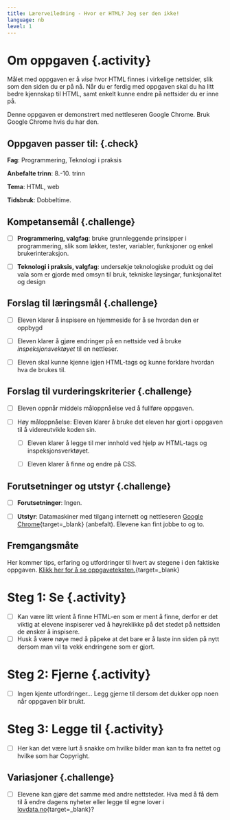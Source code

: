```yaml
---
title: Lærerveiledning - Hvor er HTML? Jeg ser den ikke!
language: nb
level: 1
---
```


# Om oppgaven {.activity}
Målet med oppgaven er å _vise_ hvor HTML finnes i virkelige nettsider, slik som
den siden du er på nå. Når du er ferdig med oppgaven skal du ha litt bedre
kjennskap til HTML, samt enkelt kunne endre på nettsider du er inne på.

Denne oppgaven er demonstrert med nettleseren Google Chrome. Bruk Google Chrome
hvis du har den.


## Oppgaven passer til: {.check}
 __Fag__: Programmering, Teknologi i praksis

__Anbefalte trinn__: 8.-10. trinn

__Tema__: HTML, web

__Tidsbruk__: Dobbeltime.


## Kompetansemål {.challenge}

- [ ] __Programmering, valgfag__: bruke grunnleggende prinsipper i programmering, slik som løkker, tester, variabler, funksjoner og enkel brukerinteraksjon.

- [ ] __Teknologi i praksis, valgfag__: undersøkje teknologiske produkt og dei vala som er gjorde med omsyn til bruk, tekniske løysingar, funksjonalitet og design


## Forslag til læringsmål {.challenge}
- [ ] Eleven klarer å inspisere en hjemmeside for å se hvordan den er oppbygd
- [ ] Eleven klarer å gjøre endringer på en nettside ved å bruke _inspeksjonsvektøyet_ til en nettleser.
- [ ] Eleven skal kunne kjenne igjen HTML-tags og kunne forklare hvordan hva de brukes til. 


## Forslag til vurderingskriterier {.challenge}

- [ ] Eleven oppnår middels måloppnåelse ved å fullføre oppgaven.

- [ ] Høy måloppnåelse: Eleven klarer å bruke det eleven har gjort i oppgaven til å videreutvikle koden sin.
  - [ ] Eleven klarer å legge til mer innhold ved hjelp av HTML-tags og inspeksjonsverktøyet. 
  - [ ] Eleven klarer å finne og endre på CSS.


## Forutsetninger og utstyr {.challenge}
- [ ] __Forutsetninger__: Ingen.    

- [ ] __Utstyr__: Datamaskiner med tilgang internett og nettleseren [Google Chrome](https://www.google.com/chrome/browser/desktop/index.html){target=_blank} (anbefalt). Elevene kan fint jobbe to og to.


## Fremgangsmåte
Her kommer tips, erfaring og utfordringer til hvert av stegene i den faktiske oppgaven. [Klikk her for å se oppgaveteksten.](hvor_er_html.html){target=_blank}

# Steg 1: Se {.activity}
- [ ] Kan være litt vrient å finne HTML-en som er ment å finne, derfor er det viktig at elevene inspiserer ved å høyreklikke på det stedet på nettsiden de ønsker å inspisere. 
- [ ] Husk å være nøye med å påpeke at det bare er å laste inn siden på nytt dersom man vil ta vekk endringene som er gjort.

# Steg 2: Fjerne {.activity}
- [ ] Ingen kjente utfordringer... Legg gjerne til dersom det dukker opp noen når oppgaven blir brukt.

# Steg 3: Legge til {.activity}
- [ ] Her kan det være lurt å snakke om hvilke bilder man kan ta fra nettet og hvilke som har Copyright.

## Variasjoner {.challenge}
- [ ] Elevene kan gjøre det samme med andre nettsteder. Hva med å få dem til å endre dagens nyheter eller legge til egne lover i [lovdata.no](http://lovdata.no){target=_blank}?
